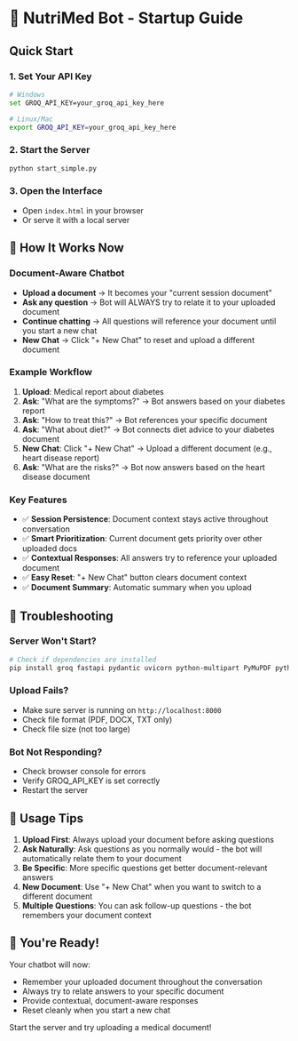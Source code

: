 # 🚀 NutriMed Bot - Startup Guide

## Quick Start

### 1. Set Your API Key
```bash
# Windows
set GROQ_API_KEY=your_groq_api_key_here

# Linux/Mac  
export GROQ_API_KEY=your_groq_api_key_here
```

### 2. Start the Server
```bash
python start_simple.py
```

### 3. Open the Interface
- Open `index.html` in your browser
- Or serve it with a local server

## 🎯 How It Works Now

### **Document-Aware Chatbot**
- **Upload a document** → It becomes your "current session document"
- **Ask any question** → Bot will ALWAYS try to relate it to your uploaded document
- **Continue chatting** → All questions will reference your document until you start a new chat
- **New Chat** → Click "+ New Chat" to reset and upload a different document

### **Example Workflow**
1. **Upload**: Medical report about diabetes
2. **Ask**: "What are the symptoms?" → Bot answers based on your diabetes report
3. **Ask**: "How to treat this?" → Bot references your specific document
4. **Ask**: "What about diet?" → Bot connects diet advice to your diabetes document
5. **New Chat**: Click "+ New Chat" → Upload a different document (e.g., heart disease report)
6. **Ask**: "What are the risks?" → Bot now answers based on the heart disease document

### **Key Features**
- ✅ **Session Persistence**: Document context stays active throughout conversation
- ✅ **Smart Prioritization**: Current document gets priority over other uploaded docs
- ✅ **Contextual Responses**: All answers try to reference your uploaded document
- ✅ **Easy Reset**: "+ New Chat" button clears document context
- ✅ **Document Summary**: Automatic summary when you upload

## 🔧 Troubleshooting

### Server Won't Start?
```bash
# Check if dependencies are installed
pip install groq fastapi pydantic uvicorn python-multipart PyMuPDF python-docx
```

### Upload Fails?
- Make sure server is running on `http://localhost:8000`
- Check file format (PDF, DOCX, TXT only)
- Check file size (not too large)

### Bot Not Responding?
- Check browser console for errors
- Verify GROQ_API_KEY is set correctly
- Restart the server

## 📝 Usage Tips

1. **Upload First**: Always upload your document before asking questions
2. **Ask Naturally**: Ask questions as you normally would - the bot will automatically relate them to your document
3. **Be Specific**: More specific questions get better document-relevant answers
4. **New Document**: Use "+ New Chat" when you want to switch to a different document
5. **Multiple Questions**: You can ask follow-up questions - the bot remembers your document context

## 🎉 You're Ready!

Your chatbot will now:
- Remember your uploaded document throughout the conversation
- Always try to relate answers to your specific document
- Provide contextual, document-aware responses
- Reset cleanly when you start a new chat

Start the server and try uploading a medical document! 